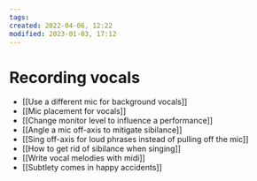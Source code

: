 ```yaml
---
tags: 
created: 2022-04-06, 12:22
modified: 2023-01-03, 17:12
---
```


# Recording vocals
- [[Use a different mic for background vocals]]
- [[Mic placement for vocals]]
- [[Change monitor level to influence a performance]]
- [[Angle a mic off-axis to mitigate sibilance]]
- [[Sing off-axis for loud phrases instead of pulling off the mic]]
- [[How to get rid of sibilance when singing]]
- [[Write vocal melodies with midi]]
- [[Subtlety comes in happy accidents]]